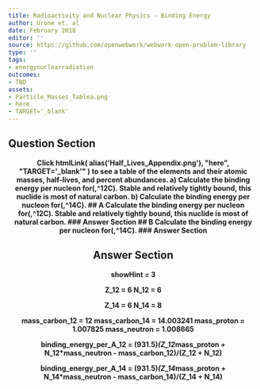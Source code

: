 ```yaml
---
title: Radioactivity and Nuclear Physics - Binding Energy
author: Urone et. al
date: February 2018
editor: ''
source: https://github.com/openwebwork/webwork-open-problem-library
type: ''
tags:
- energynuclearradiation
outcomes:
- TBD
assets:
- Particle_Masses_Tablea.png
- here
- TARGET='_blank'
---
```


## Question Section 

<center> 

<b>
Click htmlLink( alias('Half_Lives_Appendix.png'), "here", "TARGET='_blank'" ) to see a table of the elements and their atomic masses, half-lives, and percent abundances.
a) Calculate the binding energy per nucleon for(,^12C). Stable and relatively tightly bound, this nuclide is most of natural carbon.
b) Calculate the binding energy per nucleon for(,^14C).
## A
Calculate the binding energy per nucleon for(,^12C). Stable and relatively tightly bound, this nuclide is most of natural carbon.
### Answer Section
## B
Calculate the binding energy per nucleon for(,^14C).
### Answer Section


## Answer Section

showHint = 3

Z_12 = 6
N_12 = 6

Z_14 = 6
N_14 = 8

mass_carbon_12 = 12
mass_carbon_14 = 14.003241
mass_proton = 1.007825
mass_neutron = 1.008665

binding_energy_per_A_12 = (931.5)*(Z_12*mass_proton + N_12*mass_neutron - mass_carbon_12)/(Z_12 + N_12)

binding_energy_per_A_14 = (931.5)*(Z_14*mass_proton + N_14*mass_neutron - mass_carbon_14)/(Z_14 + N_14)